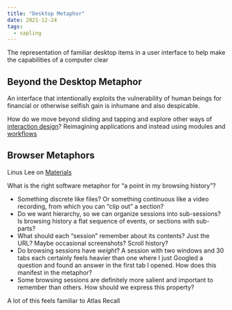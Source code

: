 ```yaml
---
title: "Desktop Metaphor"
date: 2021-12-24
tags:
  - sapling
---
```


The representation of familiar desktop items in a user interface to help make the capabilities of a computer clear

## Beyond the Desktop Metaphor

An interface that intentionally exploits the vulnerability of human beings for financial or otherwise selfish gain is inhumane and also despicable.

How do we move beyond sliding and tapping and explore other ways of [interaction design](thoughts/interaction%20design.md)? Reimagining applications and instead using modules and [workflows](thoughts/workflows.md)

## Browser Metaphors

Linus Lee on [Materials](https://thesephist.com/posts/materials/)

What is the right software metaphor for “a point in my browsing history”?

- Something discrete like files? Or something continuous like a video recording, from which you can “clip out” a section?
- Do we want hierarchy, so we can organize sessions into sub-sessions? Is browsing history a flat sequence of events, or sections with sub-parts?
- What should each “session” remember about its contents? Just the URL? Maybe occasional screenshots? Scroll history?
- Do browsing sessions have *weight*? A session with two windows and 30 tabs each certainly feels heavier than one where I just Googled a question and found an answer in the first tab I opened. How does this manifest in the metaphor?
- Some browsing sessions are definitely more salient and important to remember than others. How should we express this property?

A lot of this feels familiar to Atlas Recall
